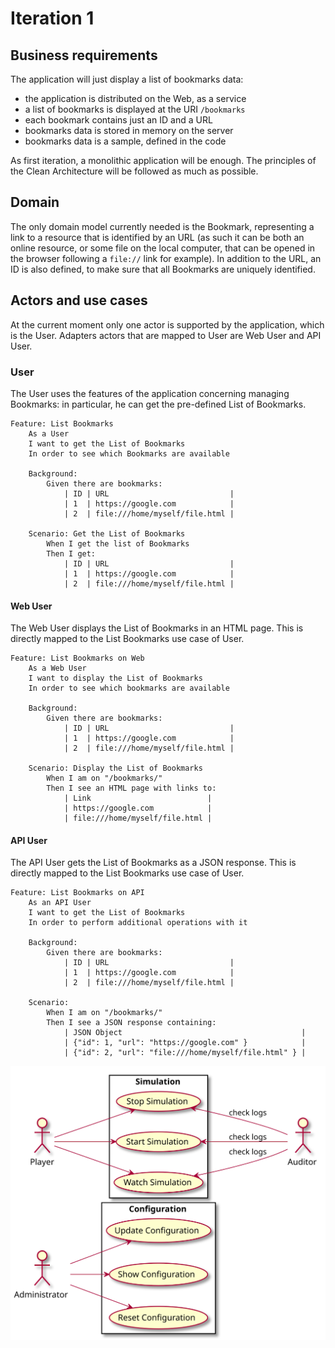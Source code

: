 # Iteration 1

## Business requirements

The application will just display a list of bookmarks data:
- the application is distributed on the Web, as a service
- a list of bookmarks is displayed at the URI `/bookmarks`
- each bookmark contains just an ID and a URL
- bookmarks data is stored in memory on the server
- bookmarks data is a sample, defined in the code

As first iteration, a monolithic application will be enough. The principles of the Clean Architecture will be followed as much as possible.


## Domain

The only domain model currently needed is the Bookmark, representing a link to a resource that is identified by an URL (as such it can be both an online resource, or some file on the local computer, that can be opened in the browser following a `file://` link for example). In addition to the URL, an ID is also defined, to make sure that all Bookmarks are uniquely identified.


## Actors and use cases

At the current moment only one actor is supported by the application, which is the User. Adapters actors that are mapped to User are Web User and API User.


### User

The User uses the features of the application concerning managing Bookmarks: in particular, he can get the pre-defined List of Bookmarks.

```gherkin
Feature: List Bookmarks
    As a User
    I want to get the List of Bookmarks
    In order to see which Bookmarks are available

    Background:
        Given there are bookmarks:
            | ID | URL                           |
            | 1  | https://google.com            |
            | 2  | file:///home/myself/file.html |

    Scenario: Get the List of Bookmarks
        When I get the list of Bookmarks
        Then I get:
            | ID | URL                           |
            | 1  | https://google.com            |
            | 2  | file:///home/myself/file.html |
```


#### Web User

The Web User displays the List of Bookmarks in an HTML page. This is directly mapped to the List Bookmarks use case of User.

```gherkin
Feature: List Bookmarks on Web
    As a Web User
    I want to display the List of Bookmarks
    In order to see which bookmarks are available

    Background:
        Given there are bookmarks:
            | ID | URL                           |
            | 1  | https://google.com            |
            | 2  | file:///home/myself/file.html |

    Scenario: Display the List of Bookmarks
        When I am on "/bookmarks/"
        Then I see an HTML page with links to:
            | Link                          |
            | https://google.com            |
            | file:///home/myself/file.html |
```


#### API User

The API User gets the List of Bookmarks as a JSON response. This is directly mapped to the List Bookmarks use case of User.

```gherkin
Feature: List Bookmarks on API
    As an API User
    I want to get the List of Bookmarks
    In order to perform additional operations with it

    Background:
        Given there are bookmarks:
            | ID | URL                           |
            | 1  | https://google.com            |
            | 2  | file:///home/myself/file.html |

    Scenario:
        When I am on "/bookmarks/"
        Then I see a JSON response containing:
            | JSON Object                                        |
            | {"id": 1, "url": "https://google.com" }            |
            | {"id": 2, "url": "file:///home/myself/file.html" } |
```

![Actors diagram](./usecase.svg)